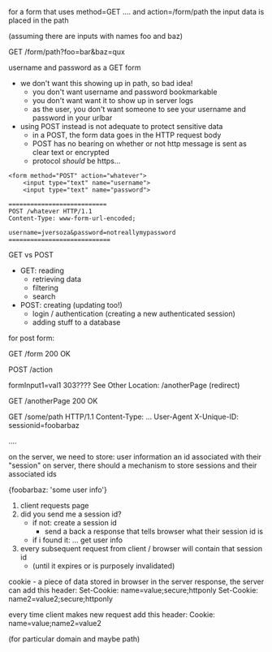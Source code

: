 for a form that uses method=GET
.... and action=/form/path
the input data is placed in the path

(assuming there are inputs with names foo and baz)

GET /form/path?foo=bar&baz=qux


username and password as a GET form

* we don't want this showing up in path, so bad idea!
	* you don't want username and password bookmarkable
	* you don't want want it to show up in server logs
	* as the user, you don't want someone to see your username and password in your urlbar
* using POST instead is not adequate to protect sensitive data
	* in a POST, the form data goes in the HTTP request body
	* POST has no bearing on whether or not http message is sent as clear text or encrypted
	* protocol _should_ be https...



```
<form method="POST" action="whatever">
	<input type="text" name="username">
	<input type="text" name="password">
```
```
===========================
POST /whatever HTTP/1.1
Content-Type: www-form-url-encoded;

username=jversoza&password=notreallymypassword
============================
```
GET vs POST

* GET: reading
	* retrieving data
	* filtering
	* search
* POST: creating (updating too!)
	* login / authentication (creating a new authenticated session)
	* adding stuff to a database


for post form:

GET /form
200 OK 

POST /action

formInput1=val1
303???? See Other
Location: /anotherPage
(redirect)

GET /anotherPage
200 OK




GET /some/path HTTP/1.1
Content-Type: ...
User-Agent
X-Unique-ID: sessionid=foobarbaz

....


on the server, we need to store:
user information
an id associated with their "session"
on server, there should a mechanism to store sessions and their associated ids

{foobarbaz: 'some user info'}



1. client requests page
2. did you send me a session id?
	* if not: create a session id
		* send a back a response that tells browser what their session id is
	* if i found it: ... get user info
3. every subsequent request from client / browser will contain that session id
	* (until it expires or is purposely invalidated)

cookie - a piece of data stored in browser
in the server response, the server can add this header:
Set-Cookie: name=value;secure;httponly
Set-Cookie: name2=value2;secure;httponly

every time client makes new request add this header:
Cookie: name=value;name2=value2

(for particular domain and maybe path)






















